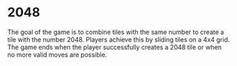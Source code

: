 # 2048
The goal of the game is to combine tiles with the same number to create a tile with the number 2048. Players achieve this by sliding tiles on a 4x4 grid. The game ends when the player successfully creates a 2048 tile or when no more valid moves are possible.
